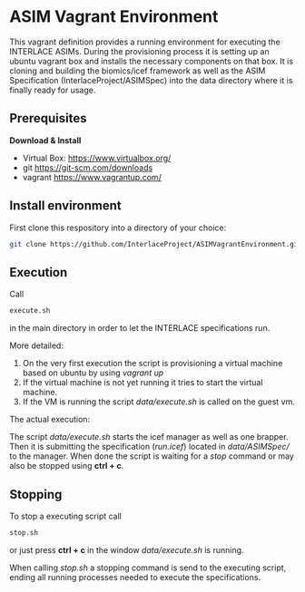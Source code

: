 # ASIM Vagrant Environment

This vagrant definition provides a running environment for executing the INTERLACE ASIMs. During the provisioning process it is setting up an ubuntu vagrant box and installs the necessary components on that box. It is cloning and building the biomics/icef framework as well as the ASIM Specification (InterlaceProject/ASIMSpec) into the data directory where it is finally ready for usage.

## Prerequisites

**Download & Install**
  - Virtual Box: https://www.virtualbox.org/
  - git https://git-scm.com/downloads
  - vagrant https://www.vagrantup.com/

## Install environment

First clone this respository into a directory of your choice:

```bash
git clone https://github.com/InterlaceProject/ASIMVagrantEnvironment.git
```

## Execution

Call

```bash
execute.sh
```

in the main directory in order to let the INTERLACE specifications run.

More detailed:

  1. On the very first execution the script is provisioning a virtual machine
  based on ubuntu by using *vagrant up*
  2. If the virtual machine is not yet running it tries to start the virtual
  machine.
  3. If the VM is running the script *data/execute.sh* is called on the guest
  vm.

The actual execution:

The script *data/execute.sh* starts the icef manager as well as one brapper. Then
it is submitting the specification (*run.icef*) located in *data/ASIMSpec/* to the manager.
When done the script is waiting for a *stop* command or may also be stopped
using **ctrl + c**.

## Stopping

To stop a executing script call

```bash
stop.sh
```
or just press **ctrl + c** in the window *data/execute.sh* is running.

When calling *stop.sh* a stopping command is send to the executing script,
ending all running processes needed to execute the specifications.

